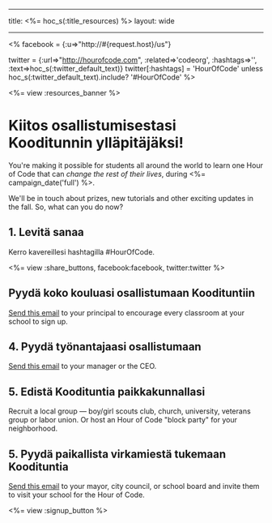 * * *

title: <%= hoc_s(:title_resources) %> layout: wide

* * *

<% facebook = {:u=>"http://#{request.host}/us"}

twitter = {:url=>"http://hourofcode.com", :related=>'codeorg', :hashtags=>'', :text=>hoc_s(:twitter_default_text)} twitter[:hashtags] = 'HourOfCode' unless hoc_s(:twitter_default_text).include? '#HourOfCode' %>

<%= view :resources_banner %>

# Kiitos osallistumisestasi Kooditunnin ylläpitäjäksi!

You're making it possible for students all around the world to learn one Hour of Code that can *change the rest of their lives*, during <%= campaign_date('full') %>.

We'll be in touch about prizes, new tutorials and other exciting updates in the fall. So, what can you do now?

## 1. Levitä sanaa

Kerro kavereillesi hashtagilla #HourOfCode.

<%= view :share_buttons, facebook:facebook, twitter:twitter %>

## Pyydä koko kouluasi osallistumaan Koodituntiin

[Send this email](<%= resolve_url('/resources#email') %>) to your principal to encourage every classroom at your school to sign up.

## 4. Pyydä työnantajaasi osallistumaan

[Send this email](<%= resolve_url('/resources#email') %>) to your manager or the CEO.

## 5. Edistä Koodituntia paikkakunnallasi

Recruit a local group — boy/girl scouts club, church, university, veterans group or labor union. Or host an Hour of Code "block party" for your neighborhood.

## 5. Pyydä paikallista virkamiestä tukemaan Koodituntia

[Send this email](<%= resolve_url('/resources#politicians') %>) to your mayor, city council, or school board and invite them to visit your school for the Hour of Code.

<%= view :signup_button %>